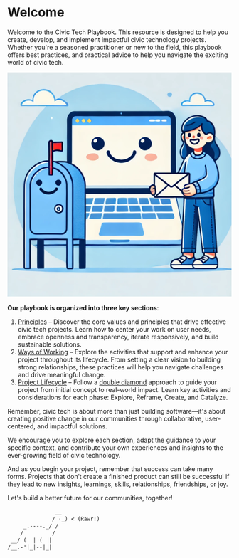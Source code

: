 # Welcome

Welcome to the Civic Tech Playbook. This resource is designed to help you create, develop, and implement impactful civic technology projects. Whether you're a seasoned practitioner or new to the field, this playbook offers best practices, and practical advice to help you navigate the exciting world of civic tech.

![Hero Image](./assets/civictechtogether.png)

**Our playbook is organized into three key sections**:

1. [Principles](category/1-principles) –  Discover the core values and principles that drive effective civic tech projects. Learn how to center your work on user needs, embrace openness and transparency, iterate responsively, and build sustainable solutions.
2. [Ways of Working](category/2-ways-of-working) – Explore the activities that support and enhance your project throughout its lifecycle. From setting a clear vision to building strong relationships, these practices will help you navigate challenges and drive meaningful change.
3. [Project Lifecycle](category/3-project-lifecycle) – Follow a [double diamond](https://www.designcouncil.org.uk/our-resources/framework-for-innovation/) approach to guide your project from initial concept to real-world impact. Learn key activities and considerations for each phase: Explore, Reframe, Create, and Catalyze.

Remember, civic tech is about more than just building software—it's about creating positive change in our communities through collaborative, user-centered, and impactful solutions.

We encourage you to explore each section, adapt the guidance to your specific context, and contribute your own experiences and insights to the ever-growing field of civic technology.

And as you begin your project, remember that success can take many forms. Projects that don’t create a finished product can still be successful if they lead to new insights, learnings, skills, relationships, friendships, or joy. 

Let's build a better future for our communities, together!

```
               __
              / ·_) < (Rawr!)
     _.----._/ /
    /         /
 __/ (  | (  |
/__.-'|_|--|_|
```